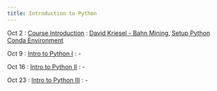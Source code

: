 ```yaml
---
title: Introduction to Python
---
```


Oct 2
: [Course Introduction](#)
  : [David Kriesel - Bahn Mining](https://youtu.be/0rb9CfOvojk?si=zoUYxKx_XT4rTkuf),
  [Setup Python Conda Environment](../sites/conda)

Oct 9
: [Intro to Python I](#)
  : -

Oct 16
: [Intro to Python II](#)
  : -

Oct 23
: [Intro to Python III](#)
  : -